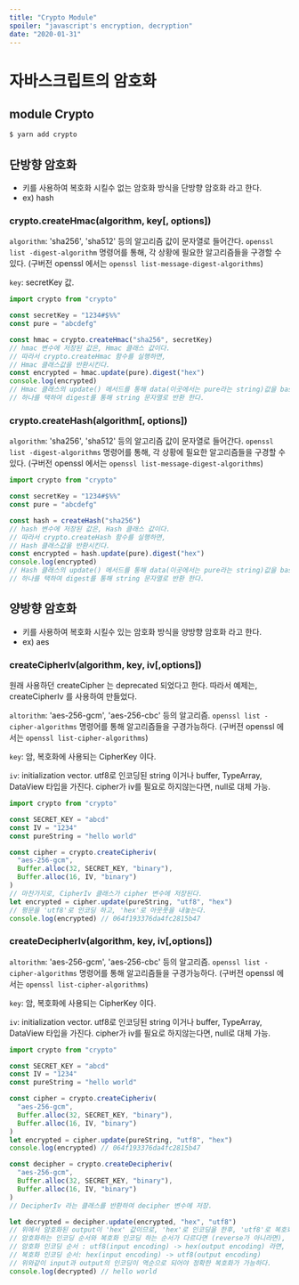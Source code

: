 ```yaml
---
title: "Crypto Module"
spoiler: "javascript's encryption, decryption"
date: "2020-01-31"
---
```


# 자바스크립트의 암호화

## module Crypto

```bash
$ yarn add crypto
```

## 단방향 암호화

- 키를 사용하여 복호화 시킬수 없는 암호화 방식을 단방향 암호화 라고 한다.
- ex) hash

### crypto.createHmac(algorithm, key[, options])

`algorithm`: 'sha256', 'sha512' 등의 알고리즘 값이 문자열로 들어간다. `openssl list -digest-algorithm` 명령어를 통해, 각 상황에 필요한 알고리즘들을 구경할 수 있다. (구버전 openssl 에서는 `openssl list-message-digest-algorithms`)

`key`: secretKey 값.

```js
import crypto from "crypto"

const secretKey = "1234#$%%"
const pure = "abcdefg"

const hmac = crypto.createHmac("sha256", secretKey)
// hmac 변수에 저장된 값은, Hmac 클래스 값이다.
// 따라서 crypto.createHmac 함수를 실행하면,
// Hmac 클래스값을 반환시킨다.
const encrypted = hmac.update(pure).digest("hex")
console.log(encrypted)
// Hmac 클래스의 update() 메서드를 통해 data(이곳에서는 pure라는 string)값을 base64, hex, latin1 의 방식중
// 하나를 택하여 digest를 통해 string 문자열로 반환 한다.
```

### crypto.createHash(algorithm[, options])

`algorithm`: 'sha256', 'sha512' 등의 알고리즘 값이 문자열로 들어간다. `openssl list -digest-algorithms` 명령어를 통해, 각 상황에 필요한 알고리즘들을 구경할 수 있다. (구버전 openssl 에서는 `openssl list-message-digest-algorithms`)

```js
import crypto from "crypto"

const secretKey = "1234#$%%"
const pure = "abcdefg"

const hash = createHash("sha256")
// hash 변수에 저장된 값은, Hash 클래스 값이다.
// 따라서 crypto.createHash 함수를 실행하면,
// Hash 클래스값을 반환시킨다.
const encrypted = hash.update(pure).digest("hex")
console.log(encrypted)
// Hash 클래스의 update() 메서드를 통해 data(이곳에서는 pure라는 string)값을 base64, hex, latin1 의 방식중
// 하나를 택하여 digest를 통해 string 문자열로 반환 한다.
```

## 양방향 암호화

- 키를 사용하여 복호화 시킬수 있는 암호화 방식을 양방향 암호화 라고 한다.
- ex) aes

### createCipherIv(algorithm, key, iv[,options])

원래 사용하던 createCipher 는 deprecated 되었다고 한다. 따라서 예제는, createCipherIv 를 사용하여 만들었다.

`altorithm`: 'aes-256-gcm', 'aes-256-cbc' 등의 알고리즘. `openssl list -cipher-algorithms` 명령어를 통해 알고리즘들을 구경가능하다. (구버전 openssl 에서는 `openssl list-cipher-algorithms`)

`key`: 암, 복호화에 사용되는 CipherKey 이다.

`iv`: initialization vector. utf8로 인코딩된 string 이거나 buffer, TypeArray, DataView 타입을 가진다. cipher가 iv를 필요로 하지않는다면, null로 대체 가능.

```js
import crypto from "crypto"

const SECRET_KEY = "abcd"
const IV = "1234"
const pureString = "hello world"

const cipher = crypto.createCipheriv(
  "aes-256-gcm",
  Buffer.alloc(32, SECRET_KEY, "binary"),
  Buffer.alloc(16, IV, "binary")
)
// 마찬가지로, CipherIv 클래스가 cipher 변수에 저장된다.
let encrypted = cipher.update(pureString, "utf8", "hex")
// 평문을 'utf8'로 인코딩 하고, 'hex'로 아웃풋을 내놓는다.
console.log(encrypted) // 064f193376da4fc2815b47
```

### createDecipherIv(algorithm, key, iv[,options])

`altorithm`: 'aes-256-gcm', 'aes-256-cbc' 등의 알고리즘. `openssl list -cipher-algorithms` 명령어를 통해 알고리즘들을 구경가능하다. (구버전 openssl 에서는 `openssl list-cipher-algorithms`)

`key`: 암, 복호화에 사용되는 CipherKey 이다.

`iv`: initialization vector. utf8로 인코딩된 string 이거나 buffer, TypeArray, DataView 타입을 가진다. cipher가 iv를 필요로 하지않는다면, null로 대체 가능.

```js
import crypto from "crypto"

const SECRET_KEY = "abcd"
const IV = "1234"
const pureString = "hello world"

const cipher = crypto.createCipheriv(
  "aes-256-gcm",
  Buffer.alloc(32, SECRET_KEY, "binary"),
  Buffer.alloc(16, IV, "binary")
)
let encrypted = cipher.update(pureString, "utf8", "hex")
console.log(encrypted) // 064f193376da4fc2815b47

const decipher = crypto.createDecipheriv(
  "aes-256-gcm",
  Buffer.alloc(32, SECRET_KEY, "binary"),
  Buffer.alloc(16, IV, "binary")
)
// DecipherIv 라는 클래스를 반환하여 decipher 변수에 저장.

let decrypted = decipher.update(encrypted, "hex", "utf8")
// 위에서 암호화된 output이 'hex' 값이므로, 'hex'로 인코딩을 한후, 'utf8'로 복호화한 값을 내보낸다.
// 암호화하는 인코딩 순서와 복호화 인코딩 하는 순서가 다르다면 (reverse가 아니라면), 정확한 복호화된 문자열이 반환되지 않는다.
// 암호화 인코딩 순서 : utf8(input encoding) -> hex(output encoding) 라면,
// 복호화 인코딩 순서: hex(input encoding) -> utf8(output encoding)
// 위와같이 input과 output의 인코딩이 역순으로 되어야 정확한 복호화가 가능하다.
console.log(decrypted) // hello world
```
